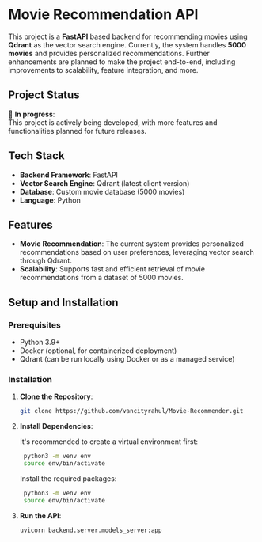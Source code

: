 # Movie Recommendation API

This project is a **FastAPI** based backend for recommending movies using **Qdrant** as the vector search engine. Currently, the system handles **5000 movies** and provides personalized recommendations. Further enhancements are planned to make the project end-to-end, including improvements to scalability, feature integration, and more.

## Project Status

🚧 **In progress**:  
This project is actively being developed, with more features and functionalities planned for future releases.

## Tech Stack

- **Backend Framework**: FastAPI
- **Vector Search Engine**: Qdrant (latest client version)
- **Database**: Custom movie database (5000 movies)
- **Language**: Python

## Features

- **Movie Recommendation**: The current system provides personalized recommendations based on user preferences, leveraging vector search through Qdrant.
- **Scalability**: Supports fast and efficient retrieval of movie recommendations from a dataset of 5000 movies.

## Setup and Installation

### Prerequisites

- Python 3.9+
- Docker (optional, for containerized deployment)
- Qdrant (can be run locally using Docker or as a managed service)

### Installation

1. **Clone the Repository**:

   ```bash
   git clone https://github.com/vancityrahul/Movie-Recommender.git

2. **Install Dependencies**:
    
    It's recommended to create a virtual environment first:
   ```bash
    python3 -m venv env
    source env/bin/activate
   ```
    Install the required packages:
   ```bash
    python3 -m venv env
    source env/bin/activate
    ```
3. **Run the API**:

   ```bash
   uvicorn backend.server.models_server:app